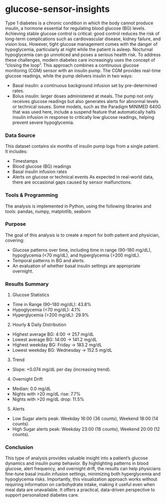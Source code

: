 # glucose-sensor-insights
Type 1 diabetes is a chronic condition in which the body cannot produce insulin, a hormone essential for regulating blood glucose (BG) levels. Achieving stable glucose control is critical: good control reduces the risk of long-term complications such as cardiovascular disease, kidney failure, and vision loss. However, tight glucose management comes with the danger of hypoglycemia, particularly at night while the patient is asleep. Nocturnal hypoglycemia can go unnoticed and poses a serious health risk.
To address these challenges, modern diabetes care increasingly uses the concept of “closing the loop”. This approach combines a continuous glucose monitoring (CGM) sensor with an insulin pump. The CGM provides real-time glucose readings, while the pump delivers insulin in two ways:
*	Basal insulin: a continuous background infusion set by pre-determined rates.
*	Bolus insulin: larger doses administered at meals.
The pump not only receives glucose readings but also generates alerts for abnormal levels or technical issues. Some models, such as the Paradigm MINIMED 640G that was used here, include a suspend feature that automatically halts insulin infusion in response to critically low glucose readings, helping prevent severe hypoglycemia.
### Data Source
This dataset contains six months of insulin pump logs from a single patient. It includes:
* Timestamps
* Blood glucose (BG) readings
* Basal insulin infusion rates
* Alerts on glucose or technical events
As expected in real-world data, there are occasional gaps caused by sensor malfunctions.
### Tools & Programming
The analysis is implemented in Python, using the following libraries and tools: pandas, numpy, matplotlib, seaborn
### Purpose
The goal of this analysis is to create a report for both patient and physician, covering:
* Glucose patterns over time, including time in range (90–180 mg/dL), hypoglycemia (<70 mg/dL), and hyperglycemia (>200 mg/dL).
* Temporal patterns in BG and alerts.
* An evaluation of whether basal insulin settings are appropriate overnight.
### Results Summary
1.	Glucose Statistics
* Time in Range (90–180 mg/dL): 43.8%
* Hypoglycemia (<70 mg/dL): 4.1%
* Hyperglycemia (>200 mg/dL): 29.9%
2.	Hourly & Daily Distribution
* Highest average BG: 4:00 → 257 mg/dL
* Lowest average BG: 14:00 → 141.2 mg/dL
* Highest weekday BG: Friday → 183.2 mg/dL
* Lowest weekday BG: Wednesday → 152.5 mg/dL
3.	Trend
* Slope: +0.074 mg/dL per day (increasing trend).
4.	Overnight Drift
* Median: 0.0 mg/dL
* Nights with >20 mg/dL rise: 7.7%
* Nights with >20 mg/dL drop: 11.5%
5.	Alerts
* Low Sugar alerts peak: Weekday 16:00 (36 counts), Weekend 18:00 (14 counts).
* High Sugar alerts peak: Weekday 23:00 (18 counts), Weekend 20:00 (12 counts).
### Conclusion
This type of analysis provides valuable insight into a patient’s glucose dynamics and insulin pump behavior. By highlighting patterns in blood glucose, alert frequency, and overnight drift, the results can help physicians fine-tune basal insulin infusion settings, minimizing both hyperglycemia and hypoglycemia risks.
Importantly, this visualization approach works without requiring information on carbohydrate intake, making it useful even when meal data are unavailable. It offers a practical, data-driven perspective to support personalized diabetes care.

